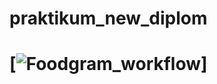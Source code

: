 # praktikum_new_diplom

# [![Foodgram_workflow](https://github.com/zakongyka/foodgram-project-react/actions/workflows/Foodgram_workflow.yml/badge.svg)]
